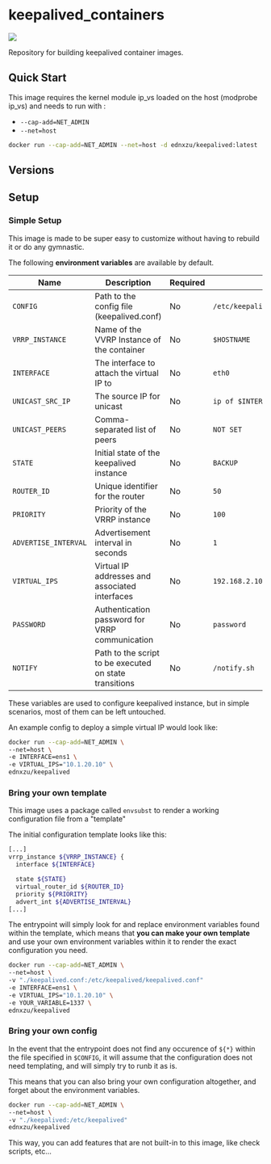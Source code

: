 # keepalived_containers

![](https://github.com/ednz-cloud/keepalived-containers/actions/workflows/build.yml/badge.svg)

Repository for building keepalived container images.

## Quick Start

This image requires the kernel module ip_vs loaded on the host (modprobe ip_vs) and needs to run with :
 - `--cap-add=NET_ADMIN`
 - `--net=host`

```bash
docker run --cap-add=NET_ADMIN --net=host -d ednxzu/keepalived:latest
```

## Versions



## Setup

### Simple Setup

This image is made to be super easy to customize without having to rebuild it or do any gymnastic.

The following **environment variables** are available by default.


| Name                 | Description                                            | Required  | Default                           |
| -------------------- | ------------------------------------------------------ | --------- | --------------------------------- |
| `CONFIG`             | Path to the config file (keepalived.conf)              | No        | `/etc/keepalived/keepalived.conf` |
| `VRRP_INSTANCE`      | Name of the VVRP Instance of the container             | No        | `$HOSTNAME`                       |
| `INTERFACE`          | The interface to attach the virtual IP to              | No        | `eth0`                            |
| `UNICAST_SRC_IP`     | The source IP for unicast                              | No        | `ip of $INTERFACE`                |
| `UNICAST_PEERS`      | Comma-separated list of peers                          | No        | `NOT SET`                         |
| `STATE`              | Initial state of the keepalived instance               | No        | `BACKUP`                          |
| `ROUTER_ID`          | Unique identifier for the router                       | No        | `50`                              |
| `PRIORITY`           | Priority of the VRRP instance                          | No        | `100`                             |
| `ADVERTISE_INTERVAL` | Advertisement interval in seconds                      | No        | `1`                               |
| `VIRTUAL_IPS`        | Virtual IP addresses and associated interfaces         | No        | `192.168.2.100/32 dev $INTERFACE` |
| `PASSWORD`           | Authentication password for VRRP communication         | No        | `password`                        |
| `NOTIFY`             | Path to the script to be executed on state transitions | No        | `/notify.sh`                      |

These variables are used to configure keepalived instance, but in simple scenarios, most of them can be left untouched.

An example config to deploy a simple virtual IP would look like:

```bash
docker run --cap-add=NET_ADMIN \
--net=host \
-e INTERFACE=ens1 \
-e VIRTUAL_IPS="10.1.20.10" \
ednxzu/keepalived
```

### Bring your own template

This image uses a package called `envsubst` to render a working configuration file from a "template"

The initial configuration template looks like this:

```bash
[...]
vrrp_instance ${VRRP_INSTANCE} {
  interface ${INTERFACE}

  state ${STATE}
  virtual_router_id ${ROUTER_ID}
  priority ${PRIORITY}
  advert_int ${ADVERTISE_INTERVAL}
[...]
```

The entrypoint will simply look for and replace environment variables found within the template, which means that **you can make your own template** and use your own environment variables within it to render the exact configuration you need.

```bash
docker run --cap-add=NET_ADMIN \
--net=host \
-v "./keepalived.conf:/etc/keepalived/keepalived.conf"
-e INTERFACE=ens1 \
-e VIRTUAL_IPS="10.1.20.10" \
-e YOUR_VARIABLE=1337 \
ednxzu/keepalived
```

### Bring your own config

In the event that the entrypoint does not find any occurence of `${*}` within the file specified in `$CONFIG`, it will assume that the configuration does not need templating, and will simply try to runb it as is.

This means that you can also bring your own configuration altogether, and forget about the environment variables.

```bash
docker run --cap-add=NET_ADMIN \
--net=host \
-v "./keepalived:/etc/keepalived"
ednxzu/keepalived
```

This way, you can add features that are not built-in to this image, like check scripts, etc...
